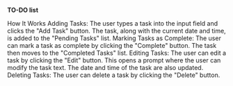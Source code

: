 **TO-DO list**


How It Works Adding Tasks: The user types a task into the input field and clicks the "Add Task" button.
The task, along with the current date and time, is added to the "Pending Tasks" list.
Marking Tasks as Complete: The user can mark a task as complete by clicking the "Complete" button.
The task then moves to the "Completed Tasks" list. Editing Tasks: The user can edit a task by clicking the "Edit" button.
This opens a prompt where the user can modify the task text. The date and time of the task are also updated.
Deleting Tasks: The user can delete a task by clicking the "Delete" button.
